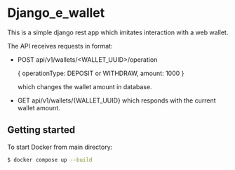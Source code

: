 # Django_e_wallet

This is a simple django rest app which imitates interaction with a web wallet.


The API receives requests in format: 

- POST api/v1/wallets/<WALLET_UUID>/operation

  {
  operationType: DEPOSIT or WITHDRAW,
  amount: 1000
  }

  which changes the wallet amount in database.

- GET api/v1/wallets/{WALLET_UUID}
  which responds with the current wallet amount.


## Getting started
To start Docker from main directory:

```sh
$ docker compose up --build
```
